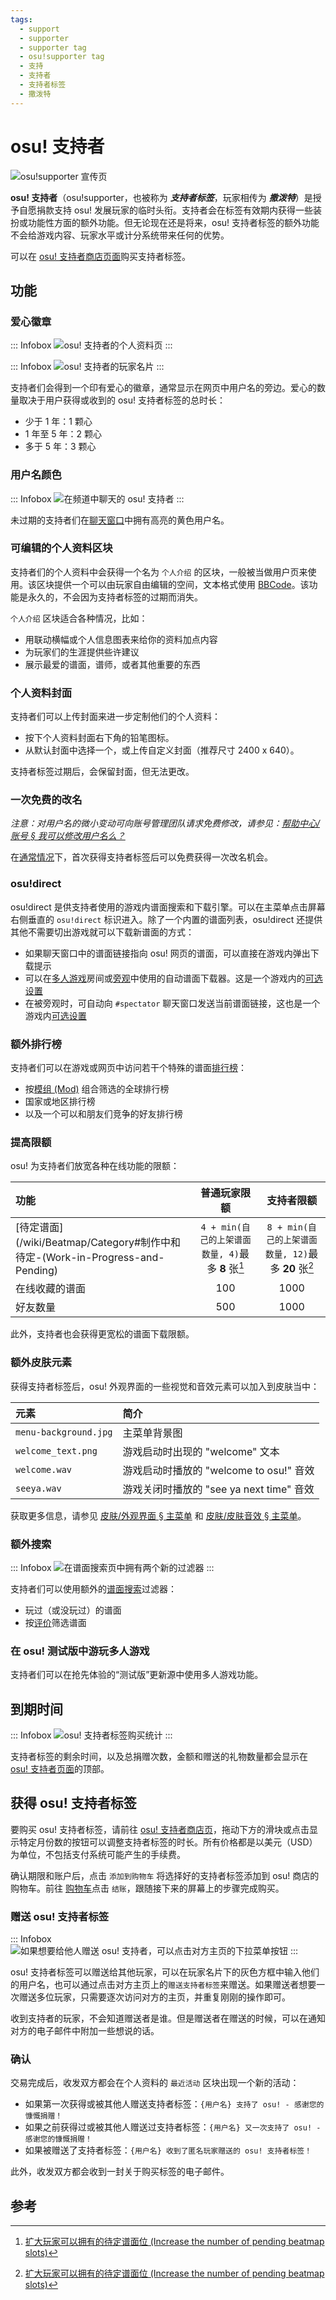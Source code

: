 ```yaml
---
tags:
  - support
  - supporter
  - supporter tag
  - osu!supporter tag
  - 支持
  - 支持者
  - 支持者标签
  - 撒泼特
---
```


<!--The strings on the website on line 154 have been updated as of https://github.com/ppy/osu-web/pull/9820. To update this page, also check if the corresponding strings on crowdin need to be updated.-->

# osu! 支持者

![osu!supporter 宣传页](img/supporter-eyecatch.jpg)

**osu! 支持者**（osu!supporter，也被称为 ***支持者标签***，玩家相传为 ***撒泼特***）是授予自愿捐款支持 osu! 发展玩家的临时头衔。支持者会在标签有效期内获得一些装扮或功能性方面的额外功能。但无论现在还是将来，osu! 支持者标签的额外功能不会给游戏内容、玩家水平或计分系统带来任何的优势。

可以在 [osu! 支持者商店页面](https://osu.ppy.sh/store/products/supporter-tag)购买支持者标签。

## 功能

### 爱心徽章

::: Infobox
![](img/userpage.png?1 "osu! 支持者的个人资料页")
:::

::: Infobox
![](img/usercard.png?2 "osu! 支持者的玩家名片")
:::

支持者们会得到一个印有爱心的徽章，通常显示在网页中用户名的旁边。爱心的数量取决于用户获得或收到的 osu! 支持者标签的总时长<!-- source: https://github.com/ppy/osu-web/blob/ac227d6abbd48630ebbf428c4e3372f388004ee5/app/Models/User.php#L1733-L1750 -->：

- 少于 1 年：1 颗心
- 1 年至 5 年：2 颗心
- 多于 5 年：3 颗心

### 用户名颜色

::: Infobox
![](img/chat.png "在频道中聊天的 osu! 支持者")
:::

未过期的支持者们在[聊天窗口](/wiki/Client/Interface/Chat_console)中拥有高亮的黄色用户名。

### 可编辑的个人资料区块

支持者们的个人资料中会获得一个名为 `个人介绍` 的区块，一般被当做用户页来使用。该区块提供一个可以由玩家自由编辑的空间，文本格式使用 [BBCode](/wiki/BBCode)。该功能是永久的，不会因为支持者标签的过期而消失。

`个人介绍` 区块适合各种情况，比如：

- 用联动横幅或个人信息图表来给你的资料加点内容
- 为玩家们的生涯提供些许建议
- 展示最爱的谱面，谱师，或者其他重要的东西

### 个人资料封面

支持者们可以上传封面来进一步定制他们的个人资料：

- 按下个人资料封面右下角的铅笔图标。
- 从默认封面中选择一个，或上传自定义封面（推荐尺寸 2400 x 640）。

支持者标签过期后，会保留封面，但无法更改。

### 一次免费的改名

*注意：对用户名的微小变动可向账号管理团队请求免费修改，请参见：[帮助中心/账号 § 我可以修改用户名么？](/wiki/Help_centre/Account#name-changes)*

在[通常情况](/wiki/Help_centre/Account#name-changes)下，首次获得支持者标签后可以免费获得一次改名机会。

### osu!direct

osu!direct 是供支持者使用的游戏内谱面搜索和下载引擎。可以在主菜单点击屏幕右侧垂直的 `osu!direct` 标识进入。除了一个内置的谱面列表，osu!direct 还提供其他不需要切出游戏就可以下载新谱面的方式：

- 如果聊天窗口中的谱面链接指向 osu! 网页的谱面，可以直接在游戏内弹出下载提示
- 可以在[多人游戏](/wiki/Client/Interface/Multiplayer)房间或[旁观](/wiki/Gameplay/Spectating)中使用的自动谱面下载器。这是一个游戏内的[可选设置](/wiki/Client/Options#关联)
- 在被旁观时，可自动向 `#spectator` 聊天窗口发送当前谱面链接，这也是一个游戏内[可选设置](/wiki/Client/Options#提示与隐私)

### 额外排行榜

支持者们可以在游戏或网页中访问若干个特殊的谱面[排行榜](/wiki/Beatmap#排行榜)：

- 按[模组 (Mod)](/wiki/Gameplay/Game_modifier) 组合筛选的全球排行榜
- 国家或地区排行榜
- 以及一个可以和朋友们竞争的好友排行榜

### 提高限额

osu! 为支持者们放宽各种在线功能的限额：

| 功能 | 普通玩家限额 | 支持者限额 |
| :-- | :-: | :-: |
| [待定谱面](/wiki/Beatmap/Category#制作中和待定-(Work-in-Progress-and-Pending) | `4 + min(自己的上架谱面数量, 4)`最多 **8** 张[^pending-beatmaps-ref] | `8 + min(自己的上架谱面数量, 12)`最多 **20** 张[^pending-beatmaps-ref] |
| 在线收藏的谱面 | 100 | 1000 |
| 好友数量 | 500 | 1000 |

此外，支持者也会获得更宽松的谱面下载限额。

### 额外皮肤元素

获得支持者标签后，osu! 外观界面的一些视觉和音效元素可以加入到皮肤当中：

| 元素 | 简介 |
| :-- | :-- |
| `menu-background.jpg` | 主菜单背景图 |
| `welcome_text.png` | 游戏启动时出现的 "welcome" 文本 |
| `welcome.wav` | 游戏启动时播放的 "welcome to osu!" 音效 |
| `seeya.wav` | 游戏关闭时播放的 "see ya next time" 音效 |

获取更多信息，请参见 [皮肤/外观界面 § 主菜单](/wiki/Skinning/Interface#主菜单) 和 [皮肤/皮肤音效 § 主菜单](/wiki/Skinning/Sounds#主菜单)。

### 额外搜索

::: Infobox
![](img/beatmap-search.png "在谱面搜索页中拥有两个新的过滤器")
:::

支持者们可以使用额外的[谱面搜索](https://osu.ppy.sh/beatmapsets)过滤器：

- 玩过（或没玩过）的谱面
- 按[评价](/wiki/Gameplay/Grade)筛选谱面

### 在 osu! 测试版中游玩多人游戏

支持者们可以在抢先体验的“测试版”更新源中使用多人游戏功能。

## 到期时间

::: Infobox
![](img/status.jpg?1 "osu! 支持者标签购买统计")
:::

支持者标签的剩余时间，以及总捐赠次数，金额和赠送的礼物数量都会显示在 [osu! 支持者页面](https://osu.ppy.sh/home/support)的顶部。

## 获得 osu! 支持者标签

要购买 osu! 支持者标签，请前往 [osu! 支持者商店页](https://osu.ppy.sh/store/products/supporter-tag)，拖动下方的滑块或点击显示特定月份数的按钮可以调整支持者标签的时长。所有价格都是以美元（USD）为单位，不包括支付系统可能产生的手续费。

确认期限和账户后，点击 `添加到购物车` 将选择好的支持者标签添加到 osu! 商店的购物车。前往 [购物车](https://osu.ppy.sh/store/cart)点击 `结账`，跟随接下来的屏幕上的步骤完成购买。

### 赠送 osu! 支持者标签

::: Infobox
![](img/profile-gift-supporter.png "如果想要给他人赠送 osu! 支持者，可以点击对方主页的下拉菜单按钮")
:::

osu! 支持者标签可以赠送给其他玩家，可以在玩家名片下的灰色方框中输入他们的用户名，也可以通过点击对方主页上的`赠送支持者标签`来赠送。如果赠送者想要一次赠送多位玩家，只需要逐次访问对方的主页，并重复刚刚的操作即可。

收到支持者的玩家，不会知道赠送者是谁。但是赠送者在赠送的时候，可以在通知对方的电子邮件中附加一些想说的话。

### 确认

交易完成后，收发双方都会在个人资料的 `最近活动` 区块出现一个新的活动：

- 如果第一次获得或被其他人赠送支持者标签：`{用户名} 支持了 osu! - 感谢您的慷慨捐赠！`
- 如果之前获得过或被其他人赠送过支持者标签：`{用户名} 又一次支持了 osu! - 感谢您的慷慨捐赠！`
- 如果被赠送了支持者标签：`{用户名} 收到了匿名玩家赠送的 osu! 支持者标签！`

此外，收发双方都会收到一封关于购买标签的电子邮件。

## 参考

[^pending-beatmaps-ref]: [扩大玩家可以拥有的待定谱面位 (Increase the number of pending beatmap slots)](https://osu.ppy.sh/community/forums/posts/8294132)
